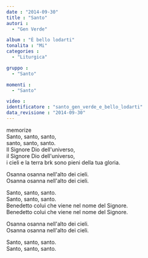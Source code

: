 ```yaml
---
date : "2014-09-30"
title : "Santo"
autori : 
  - "Gen Verde"

album : "È bello lodarti"
tonalita : "Mi"
categories : 
  - "Liturgica"

gruppo : 
  - "Santo"

momenti : 
  - "Santo"

video : 
identificatore : "santo_gen_verde_e_bello_lodarti"
data_revisione : "2014-09-30"
---
```

memorize  
Santo, santo, santo,  
santo, santo, santo.  
Il Signore Dio dell'universo,  
il Signore Dio dell'universo,  
i cieli e la terra brk sono pieni della tua gloria.  
  
  
Osanna osanna nell'alto dei cieli.  
Osanna osanna nell'alto dei cieli.  
  
  
Santo, santo, santo.  
Santo, santo, santo.  
Benedetto colui che viene nel nome del Signore.   
Benedetto colui che viene nel nome del Signore.   
  
  
Osanna osanna nell'alto dei cieli.  
Osanna osanna nell'alto dei cieli.  
  
  
Santo, santo, santo.  
Santo, santo, santo.  
  
